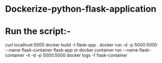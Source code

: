 # Dockerize-python-flask-application
# Run the script:-
curl localhost:5000
docker build -t flask-app .
docker run -d -p 5000:5000 --name flask-container flask-app or docker container run --name flask-container -it -d -p 5000:5000
docker logs -f flask-container
